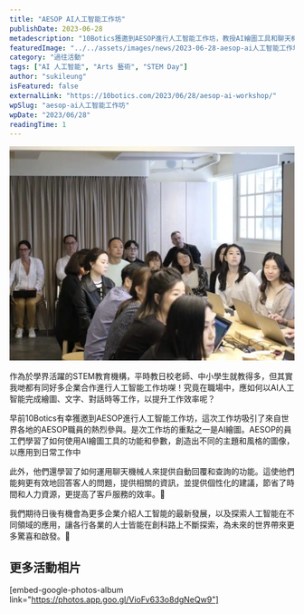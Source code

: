 ```yaml
---
title: "AESOP AI人工智能工作坊"
publishDate: 2023-06-28
metadescription: "10Botics獲邀到AESOP進行人工智能工作坊，教授AI繪圖工具和聊天機械人應用，幫助員工提升工作效率，為企業探索AI在不同領域的應用價值。"
featuredImage: "../../assets/images/news/2023-06-28-aesop-ai人工智能工作坊/image1.jpg"
category: "過往活動"
tags: ["AI 人工智能", "Arts 藝術", "STEM Day"]
author: "sukileung"
isFeatured: false
externalLink: "https://10botics.com/2023/06/28/aesop-ai-workshop/"
wpSlug: "aesop-ai人工智能工作坊"
wpDate: "2023/06/28"
readingTime: 1
---
```


![](../../assets/images/news/2023-06-28-aesop-ai人工智能工作坊/image2.jpg)

作為於學界活躍的STEM教育機構，平時教日校老師、中小學生就教得多，但其實我哋都有同好多企業合作進行人工智能工作坊㗎！究竟在職場中，應如何以AI人工智能完成繪圖、文字、對話時等工作，以提升工作效率呢？

早前10Botics有幸獲邀到AESOP進行人工智能工作坊，這次工作坊吸引了來自世界各地的AESOP職員的熱烈參與。是次工作坊的重點之一是AI繪圖。AESOP的員工們學習了如何使用AI繪圖工具的功能和參數，創造出不同的主題和風格的圖像，以應用到日常工作中

此外，他們還學習了如何運用聊天機械人來提供自動回覆和查詢的功能。這使他們能夠更有效地回答客人的問題，提供相關的資訊，並提供個性化的建議，節省了時間和人力資源，更提高了客戶服務的效率。🙌

我們期待日後有機會為更多企業介紹人工智能的最新發展，以及探索人工智能在不同領域的應用，讓各行各業的人士皆能在創科路上不斷探索，為未來的世界帶來更多驚喜和啟發。👣

## 更多活動相片

[embed-google-photos-album link="https://photos.app.goo.gl/VioFv633o8dgNeQw9"]